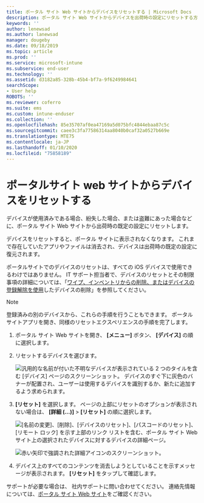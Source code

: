```yaml
---
title: ポータル サイト Web サイトからデバイスをリセットする | Microsoft Docs
description: ポータル サイト Web サイトからデバイスを出荷時の設定にリセットする方法について説明します。
keywords: ''
author: lenewsad
ms.author: lanewsad
manager: dougeby
ms.date: 09/18/2019
ms.topic: article
ms.prod: ''
ms.service: microsoft-intune
ms.subservice: end-user
ms.technology: ''
ms.assetid: d3182a85-328b-45b4-bf7a-9f6249984641
searchScope:
- User help
ROBOTS: ''
ms.reviewer: coferro
ms.suite: ems
ms.custom: intune-enduser
ms.collection: ''
ms.openlocfilehash: 85e35707af0ea47169a5d075bfc4844ebaa87c5c
ms.sourcegitcommit: caee3c3fa77586314aa8040b0caf32a0527b669e
ms.translationtype: MTE75
ms.contentlocale: ja-JP
ms.lasthandoff: 01/10/2020
ms.locfileid: "75858189"
---
```

# <a name="reset-device-from-company-portal-website"></a>ポータルサイト web サイトからデバイスをリセットする

デバイスが使用済みである場合、紛失した場合、または盗難にあった場合などに、ポータル サイト Web サイトから出荷時の既定の設定にリセットします。  

デバイスをリセットすると、ポータル サイトに表示されなくなります。 これまで存在していたアプリやファイルは消去され、デバイスは出荷時の既定の設定に復元されます。 

ポータルサイトでのデバイスのリセットは、すべての iOS デバイスで使用できるわけではありません。 IT サポート担当者で、デバイスのリセットとその制限事項の詳細については、「[ワイプ、インベントリからの削除、またはデバイスの登録解除を使用](https://docs.microsoft.com/intune/devices-wipe)したデバイスの削除」を参照してください。  

> [!Note]
> 登録済みの別のデバイスから、これらの手順を行うこともできます。 ポータルサイトアプリを開き、同様のリセットエクスペリエンスの手順を完了します。 

1. ポータル サイト Web サイトを開き、 __[メニュー]__ ボタン、 __[デバイス]__ の順に選択します。  

2. リセットするデバイスを選びます。

    ![汎用的な名前が付いた不明なデバイスが表示されている 2 つのタイルを含む [デバイス] ページのスクリーンショット。 デバイスのすぐ下に灰色のバナーが配置され、ユーザーは使用するデバイスを識別するか、新たに追加するよう求められます。](./media/rename-reset-device-step2-1808.png)  

3. **[リセット]** を選択します。 ページの上部にリセットのオプションが表示されない場合は、 **[詳細 (...)]**  >  **[リセット]** の順に選択します。  

     ![[名前の変更]、[削除]、[デバイスのリセット]、[パスコードのリセット]、[リモート ロック] を示す上部のリンク リストを含む、ポータル サイト Web サイト上の選択されたデバイスに対するデバイスの詳細ページ。 ](./media/rename-reset-device-1808.png)  

    ![赤い矢印で強調された詳細アイコンのスクリーンショット。](./media/rename-reset-device-step3-more-1808.png)  

4. デバイス上のすべてのコンテンツを消去しようとしていることを示すメッセージが表示されます。 **[リセット]** をタップして確認します。  

サポートが必要な場合は、 社内サポートに問い合わせてください。 連絡先情報については、[ポータル サイト Web サイト](https://go.microsoft.com/fwlink/?linkid=2010980)をご確認ください。
